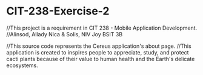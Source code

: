 # CIT-238-Exercise-2
//This project is a requirement in CIT 238 - Mobile Application Development.
//Alinsod, Allady Nica & Solis, NIV Joy    BSIT 3B

//This source code represents the Cereus application's about page.
//This application is created to inspires people to appreciate, study, and protect cacti plants because of their value to human health and the Earth's delicate ecosystems.
